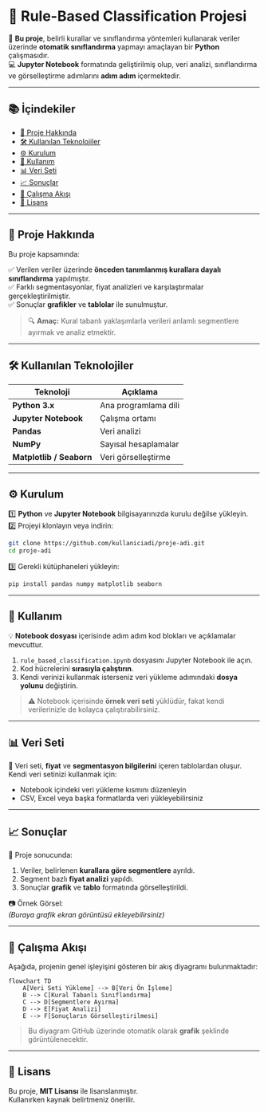 # 🎯 Rule-Based Classification Projesi

📌 **Bu proje**, belirli kurallar ve sınıflandırma yöntemleri kullanarak veriler üzerinde **otomatik sınıflandırma** yapmayı amaçlayan bir **Python** çalışmasıdır.  
💻 **Jupyter Notebook** formatında geliştirilmiş olup, veri analizi, sınıflandırma ve görselleştirme adımlarını **adım adım** içermektedir.

---

## 📚 İçindekiler

- [📌 Proje Hakkında](#-proje-hakkında)  
- [🛠 Kullanılan Teknolojiler](#-kullanılan-teknolojiler)  
- [⚙️ Kurulum](#%EF%B8%8F-kurulum)  
- [🚀 Kullanım](#-kullanım)  
- [📊 Veri Seti](#-veri-seti)  
- [📈 Sonuçlar](#-sonuçlar)  
- [🔄 Çalışma Akışı](#-çalışma-akışı)  
- [📜 Lisans](#-lisans)  

---

## 📌 Proje Hakkında

Bu proje kapsamında:  

✅ Verilen veriler üzerinde **önceden tanımlanmış kurallara dayalı sınıflandırma** yapılmıştır.  
✅ Farklı segmentasyonlar, fiyat analizleri ve karşılaştırmalar gerçekleştirilmiştir.  
✅ Sonuçlar **grafikler** ve **tablolar** ile sunulmuştur.

> 🔍 **Amaç:** Kural tabanlı yaklaşımlarla verileri anlamlı segmentlere ayırmak ve analiz etmektir.

---

## 🛠 Kullanılan Teknolojiler

| Teknoloji | Açıklama |
|-----------|----------|
| **Python 3.x** | Ana programlama dili |
| **Jupyter Notebook** | Çalışma ortamı |
| **Pandas** | Veri analizi |
| **NumPy** | Sayısal hesaplamalar |
| **Matplotlib / Seaborn** | Veri görselleştirme |

---

## ⚙️ Kurulum

1️⃣ **Python** ve **Jupyter Notebook** bilgisayarınızda kurulu değilse yükleyin.  
2️⃣ Projeyi klonlayın veya indirin:  

```bash
git clone https://github.com/kullaniciadi/proje-adi.git
cd proje-adi
```

3️⃣ Gerekli kütüphaneleri yükleyin:  

```bash
pip install pandas numpy matplotlib seaborn
```

---

## 🚀 Kullanım

💡 **Notebook dosyası** içerisinde adım adım kod blokları ve açıklamalar mevcuttur.  

1. `rule_based_classification.ipynb` dosyasını Jupyter Notebook ile açın.  
2. Kod hücrelerini **sırasıyla çalıştırın**.  
3. Kendi verinizi kullanmak isterseniz veri yükleme adımındaki **dosya yolunu** değiştirin.  

> ⚠️ Notebook içerisinde **örnek veri seti** yüklüdür, fakat kendi verilerinizle de kolayca çalıştırabilirsiniz.

---

## 📊 Veri Seti

📂 Veri seti, **fiyat** ve **segmentasyon bilgilerini** içeren tablolardan oluşur.  
Kendi veri setinizi kullanmak için:

- Notebook içindeki veri yükleme kısmını düzenleyin  
- CSV, Excel veya başka formatlarda veri yükleyebilirsiniz  

---

## 📈 Sonuçlar

📌 Proje sonucunda:  

1. Veriler, belirlenen **kurallara göre segmentlere** ayrıldı.  
2. Segment bazlı **fiyat analizi** yapıldı.  
3. Sonuçlar **grafik** ve **tablo** formatında görselleştirildi.  

📷 Örnek Görsel:  
*(Buraya grafik ekran görüntüsü ekleyebilirsiniz)*

---

## 🔄 Çalışma Akışı

Aşağıda, projenin genel işleyişini gösteren bir akış diyagramı bulunmaktadır:  

```mermaid
flowchart TD
    A[Veri Seti Yükleme] --> B[Veri Ön İşleme]
    B --> C[Kural Tabanlı Sınıflandırma]
    C --> D[Segmentlere Ayırma]
    D --> E[Fiyat Analizi]
    E --> F[Sonuçların Görselleştirilmesi]
```

> Bu diyagram GitHub üzerinde otomatik olarak **grafik** şeklinde görüntülenecektir.

---

## 📜 Lisans

Bu proje, **MIT Lisansı** ile lisanslanmıştır.  
Kullanırken kaynak belirtmeniz önerilir.
